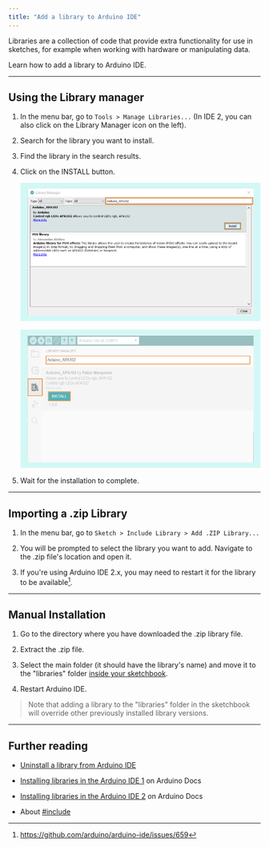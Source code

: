 ```yaml
---
title: "Add a library to Arduino IDE"
---
```


Libraries are a collection of code that provide extra functionality for use in sketches, for example when working with hardware or manipulating data.

Learn how to add a library to Arduino IDE.

---

## Using the Library manager

1. In the menu bar, go to `Tools > Manage Libraries...` (In IDE 2, you can also click on the Library Manager icon on the left).

2. Search for the library you want to install.

3. Find the library in the search results.

4. Click on the INSTALL button.

   ![IDE 1 Library Manager with search box and Install button highlighted](img/LibraryManager_InstallingLibrary_IDE1.png)

   ![IDE 2 Library Manager Icon, search box, and Install button highlighted](img/LibraryManager_InstallingLibrary_IDE2.png)

5. Wait for the installation to complete.

---

## Importing a .zip Library

1. In the menu bar, go to `Sketch > Include Library > Add .ZIP Library...`

2. You will be prompted to select the library you want to add. Navigate to the .zip file's location and open it.

3. If you're using Arduino IDE 2.x, you may need to restart it for the library to be available[^1].

[^1]: https://github.com/arduino/arduino-ide/issues/659

---

<a id="manual-installation"></a>

## Manual Installation

1. Go to the directory where you have downloaded the .zip library file.

2. Extract the .zip file.

3. Select the main folder (it should have the library's name) and move it to the "libraries" folder [inside your sketchbook](https://support.arduino.cc/hc/en-us/articles/4412950938514-Open-the-Sketchbook).

4. Restart Arduino IDE.

> Note that adding a library to the "libraries" folder in the sketchbook will override other previously installed library versions.

---

## Further reading

* [Uninstall a library from Arduino IDE](https://support.arduino.cc/hc/en-us/articles/360016077340-Uninstall-a-library-from-Arduino-IDE)

* [Installing libraries in the Arduino IDE 1](https://docs.arduino.cc/software/ide-v1/tutorials/installing-libraries#importing-a-zip-library) on Arduino Docs

* [Installing libraries in the Arduino IDE 2](https://docs.arduino.cc/software/ide-v2/tutorials/ide-v2-installing-a-library) on Arduino Docs

* About [#include](https://www.arduino.cc/reference/en/language/structure/further-syntax/include/)
